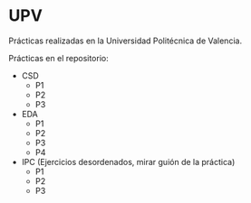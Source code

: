 # UPV
Prácticas realizadas en la Universidad Politécnica de Valencia.

Prácticas en el repositorio:

* CSD
  * P1
  * P2
  * P3
* EDA
  * P1
  * P2
  * P3
  * P4
* IPC (Ejercicios desordenados, mirar guión de la práctica)
  * P1
  * P2
  * P3
  
